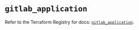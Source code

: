 # `gitlab_application`

Refer to the Terraform Registry for docs: [`gitlab_application`](https://registry.terraform.io/providers/gitlabhq/gitlab/17.3.1/docs/resources/application).
